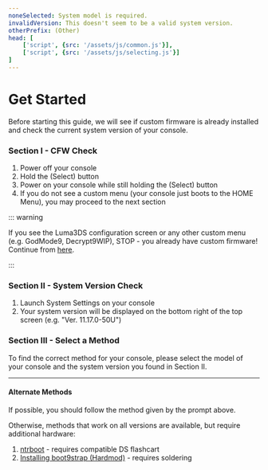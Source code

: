 ```yaml
---
noneSelected: System model is required.
invalidVersion: This doesn't seem to be a valid system version.
otherPrefix: (Other)
head: [
    ['script', {src: '/assets/js/common.js'}],
    ['script', {src: '/assets/js/selecting.js'}]
]
---
```


# Get Started

Before starting this guide, we will see if custom firmware is already installed and check the current system version of your console.

### Section I - CFW Check

1. Power off your console
1. Hold the (Select) button
1. Power on your console while still holding the (Select) button
1. If you do not see a custom menu (your console just boots to the HOME Menu), you may proceed to the next section

::: warning

If you see the Luma3DS configuration screen or any other custom menu (e.g. GodMode9, Decrypt9WIP), STOP - you already have custom firmware! Continue from [here](checking-for-cfw#what-to-do-next).

:::

### Section II - System Version Check

1. Launch System Settings on your console
1. Your system version will be displayed on the bottom right of the top screen (e.g. "Ver. 11.17.0-50U")

### Section III - Select a Method

To find the correct method for your console, please select the model of your console and the system version you found in Section II.

<!--@include: @/_internal/consoleVersionSelect.html -->

---

#### Alternate Methods

If possible, you should follow the method given by the prompt above.

Otherwise, methods that work on all versions are available, but require additional hardware:

1. [ntrboot](ntrboot) - requires compatible DS flashcart
1. [Installing boot9strap (Hardmod)](installing-boot9strap-(hardmod)) - requires soldering
